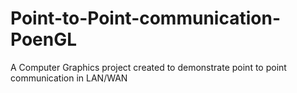 # Point-to-Point-communication-PoenGL
A Computer Graphics project created to demonstrate point to point communication in LAN/WAN
